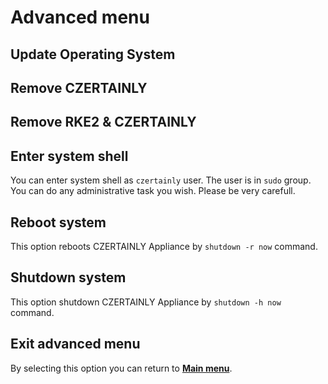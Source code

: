 # Advanced menu

## Update Operating System

## Remove CZERTAINLY

## Remove RKE2 & CZERTAINLY


## Enter system shell

You can enter system shell as `czertainly` user. The user is in `sudo`
group. You can do any administrative task you wish. Please be very
carefull.

## Reboot system

This option reboots CZERTAINLY Appliance by `shutdown -r now` command.

## Shutdown system

This option shutdown CZERTAINLY Appliance by `shutdown -h now` command.

## Exit advanced menu

By selecting this option you can return to [**Main menu**](main-menu).